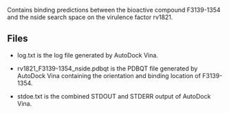 Contains binding predictions between the bioactive compound F3139-1354 and the nside search space on the virulence factor rv1821.

## Files

- log.txt is the log file generated by AutoDock Vina.

- rv1821_F3139-1354_nside.pdbqt is the PDBQT file generated by AutoDock Vina containing the orientation and binding location of F3139-1354.

- stdoe.txt is the combined STDOUT and STDERR output of AutoDock Vina.

